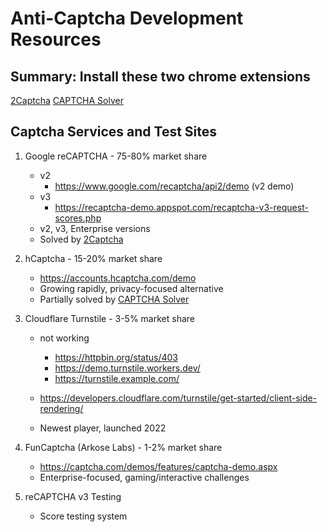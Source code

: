 <!-- ---
!-- Timestamp: 2025-08-01 19:19:05
!-- Author: ywatanabe
!-- File: /home/ywatanabe/proj/scitex_repo/src/scitex/scholar/browser/local/ANTI_CAPTCHA_DEVELOPMENT.md
!-- --- -->


# Anti-Captcha Development Resources

## Summary: Install these two chrome extensions
[2Captcha](https://2captcha.com/captcha-bypass-extension)
[CAPTCHA Solver](https://chromewebstore.google.com/detail/captcha-solver-auto-hcapt/hlifkpholllijblknnmbfagnkjneagid)

## Captcha Services and Test Sites

1. Google reCAPTCHA - 75-80% market share
   - v2
     - https://www.google.com/recaptcha/api2/demo (v2 demo)
   - v3
     - https://recaptcha-demo.appspot.com/recaptcha-v3-request-scores.php
   - v2, v3, Enterprise versions
   - Solved by [2Captcha](https://2captcha.com/captcha-bypass-extension)

2. hCaptcha - 15-20% market share
   - https://accounts.hcaptcha.com/demo
   - Growing rapidly, privacy-focused alternative
   - Partially solved by [CAPTCHA Solver](https://chromewebstore.google.com/detail/captcha-solver-auto-hcapt/hlifkpholllijblknnmbfagnkjneagid)

3. Cloudflare Turnstile - 3-5% market share
   - not working 
     - https://httpbin.org/status/403
     - https://demo.turnstile.workers.dev/
     - https://turnstile.example.com/
   - https://developers.cloudflare.com/turnstile/get-started/client-side-rendering/

   - Newest player, launched 2022

4. FunCaptcha (Arkose Labs) - 1-2% market share
   - https://captcha.com/demos/features/captcha-demo.aspx
   - Enterprise-focused, gaming/interactive challenges

5. reCAPTCHA v3 Testing
   - Score testing system

<!-- EOF -->